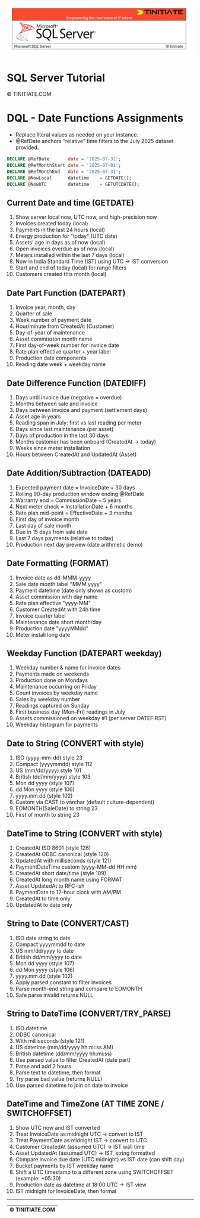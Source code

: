 ![SQL Server Tinitiate Image](../../../sqlserver-sql/sqlserver.png)

# SQL Server Tutorial

&copy; TINITIATE.COM

# DQL - Date Functions Assignments
* Replace literal values as needed on your instance.
* @RefDate anchors “relative” time filters to the July 2025 dataset provided.
```sql
DECLARE @RefDate       date = '2025-07-31';
DECLARE @RefMonthStart date = '2025-07-01';
DECLARE @RefMonthEnd   date = '2025-07-31';
DECLARE @NowLocal      datetime    = GETDATE();
DECLARE @NowUTC        datetime    = GETUTCDATE();
```

## Current Date and time (GETDATE)
1. Show server local now, UTC now, and high-precision now
2. Invoices created today (local)
3. Payments in the last 24 hours (local)
4. Energy production for "today" (UTC date)
5. Assets’ age in days as of now (local)
6. Open invoices overdue as of now (local)
7. Meters installed within the last 7 days (local)
8. Now in India Standard Time (IST) using UTC → IST conversion
9. Start and end of today (local) for range filters
10. Customers created this month (local)

## Date Part Function (DATEPART)
1. Invoice year, month, day
2. Quarter of sale
3. Week number of payment date
4. Hour/minute from CreatedAt (Customer)
5. Day-of-year of maintenance
6. Asset commission month name
7. First day-of-week number for invoice date
8. Rate plan effective quarter + year label
9. Production date components
10. Reading date week + weekday name

## Date Difference Function (DATEDIFF)
1. Days until invoice due (negative = overdue)
2. Months between sale and invoice
3. Days between invoice and payment (settlement days)
4. Asset age in years
5. Reading span in July: first vs last reading per meter
6. Days since last maintenance (per asset)
7. Days of production in the last 30 days
8. Months customer has been onboard (CreatedAt → today)
9. Weeks since meter installation
10. Hours between CreatedAt and UpdatedAt (Asset)

## Date Addition/Subtraction (DATEADD)
1. Expected payment date = InvoiceDate + 30 days
2. Rolling 90-day production window ending @RefDate
3. Warranty end = CommissionDate + 5 years
4. Next meter check = InstallationDate + 6 months
5. Rate plan mid-point = EffectiveDate + 3 months
6. First day of invoice month
7. Last day of sale month
8. Due in 15 days from sale date
9. Last 7 days payments (relative to today)
10. Production next day preview (date arithmetic demo)

## Date Formatting (FORMAT)
1. Invoice date as dd-MMM-yyyy
2. Sale date month label "MMM yyyy"
3. Payment datetime (date only shown as custom)
4. Asset commission with day name
5. Rate plan effective "yyyy-MM"
6. Customer CreatedAt with 24h time
7. Invoice quarter label
8. Maintenance date short month/day
9. Production date "yyyyMMdd"
10. Meter install long date

## Weekday Function (DATEPART weekday)
1. Weekday number & name for invoice dates
2. Payments made on weekends
3. Production done on Mondays
4. Maintenance occurring on Friday
5. Count invoices by weekday name
6. Sales by weekday number
7. Readings captured on Sunday
8. First business day (Mon–Fri) readings in July
9. Assets commissioned on weekday #1 (per server DATEFIRST)
10. Weekday histogram for payments

## Date to String (CONVERT with style)
1. ISO (yyyy-mm-dd) style 23
2. Compact (yyyymmdd) style 112
3. US (mm/dd/yyyy) style 101
4. British (dd/mm/yyyy) style 103
5. Mon dd yyyy (style 107)
6. dd Mon yyyy (style 106)
7. yyyy.mm.dd (style 102)
8. Custom via CAST to varchar (default culture-dependent)
9. EOMONTH(SaleDate) to string 23
10. First of month to string 23

## DateTime to String (CONVERT with style)
1. CreatedAt ISO 8601 (style 126)
2. CreatedAt ODBC canonical (style 120)
3. UpdatedAt with milliseconds (style 121)
4. PaymentDateTime custom (yyyy-MM-dd HH:mm)
5. CreatedAt short date/time (style 109)
6. CreatedAt long month name using FORMAT
7. Asset UpdatedAt to RFC-ish
8. PaymentDate to 12-hour clock with AM/PM
9. CreatedAt to time only
10. UpdatedAt to date only

## String to Date (CONVERT/CAST)
1. ISO date string to date
2. Compact yyyymmdd to date
3. US mm/dd/yyyy to date
4. British dd/mm/yyyy to date
5. Mon dd yyyy (style 107)
6. dd Mon yyyy (style 106)
7. yyyy.mm.dd (style 102)
8. Apply parsed constant to filter invoices
9. Parse month-end string and compare to EOMONTH
10. Safe parse invalid returns NULL

## String to DateTime (CONVERT/TRY_PARSE)
1. ISO datetime
2. ODBC canonical
3. With milliseconds (style 121)
4. US datetime (mm/dd/yyyy hh:mi:ss AM)
5. British datetime (dd/mm/yyyy hh:mi:ss)
6. Use parsed value to filter CreatedAt (date part)
7. Parse and add 2 hours
8. Parse text to datetime, then format
9. Try parse bad value (returns NULL)
10. Use parsed datetime to join on date to invoice

## DateTime and TimeZone (AT TIME ZONE / SWITCHOFFSET)
1. Show UTC now and IST converted
2. Treat InvoiceDate as midnight UTC → convert to IST
3. Treat PaymentDate as midnight IST → convert to UTC
4. Customer CreatedAt (assumed UTC) → IST wall time
5. Asset UpdatedAt (assumed UTC) → IST, string formatted
6. Compare invoice due date (UTC midnight) vs IST date (can shift day)
7. Bucket payments by IST weekday name
8. Shift a UTC timestamp to a different zone using SWITCHOFFSET (example: +05:30)
9. Production date as datetime at 18:00 UTC → IST view
10. IST midnight for InvoiceDate, then format

***
| &copy; TINITIATE.COM |
|----------------------|
